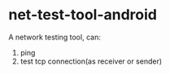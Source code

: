 # net-test-tool-android
A network testing tool, can:
1. ping
2. test tcp connection(as receiver or sender)
